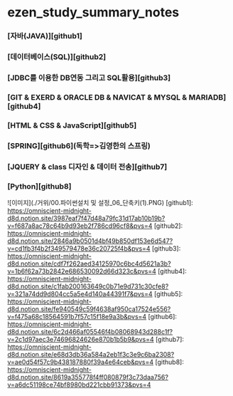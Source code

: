 # ezen_study_summary_notes
  
  ###  [자바(JAVA)][github1]

  ###  [데이터베이스(SQL)][github2]

  ###  [JDBC를 이용한 DB연동 그리고 SQL활용][github3]

  ###  [GIT & EXERD & ORACLE DB & NAVICAT & MYSQL & MARIADB][github4]

  ###  [HTML & CSS & JavaScript][github5]

  ###  [SPRING][github6](독학=>김영한의 스프링)
  
  ###  [JQUERY & class 디자인 & 데이터 전송][github7]

  ###  [Python][github8]


  ![이미지](./거위/00.파이썬설치 및 설정_06_단축키(1).PNG)
 [github1]: https://omniscient-midnight-d8d.notion.site/3987eaf7f47d48a79fc31d17ab10b19b?v=f687a8ac78c64b9d93eb2f786cd96cf8&pvs=4
 [github2]: https://omniscient-midnight-d8d.notion.site/2846a9b0501d4bf49b850df153e6d547?v=cd1fb3f4b2f349579478e36c20725f4b&pvs=4
 [github3]: https://omniscient-midnight-d8d.notion.site/cdf7f262aed34125970c6bc4d5621a3b?v=1b6f62a73b2842e686530092d66d323c&pvs=4
 [github4]: https://omniscient-midnight-d8d.notion.site/c1fab200163649c0b71e9d731c30cfe8?v=321a74dd9d804cc5a5e4d140a44391f7&pvs=4
 [github5]: https://omniscient-midnight-d8d.notion.site/fe940549c59f4638af950ca17524e556?v=f475a68c18564591b7f57c15f18e9a3b&pvs=4
 [github6]: https://omniscient-midnight-d8d.notion.site/6c2d466af05546f4b08068943d288c1f?v=2c1d97aec3e74696824626e870b1b5b9&pvs=4
 [github7]: https://omniscient-midnight-d8d.notion.site/e68d3db36a584a2eb1f3c3e9c6ba2308?v=ae0d54f57c9b438187880f39a4e64ceb&pvs=4
 [github8]: https://omniscient-midnight-d8d.notion.site/8619a355778f4ff080879f3c73daa756?v=a6dc51198ce74bf8980bd221cbb91373&pvs=4

